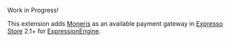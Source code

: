 Work in Progress!

This extension adds [Moneris](http://www.moneris.com/) as an available payment gateway in [Expresso Store](https://exp-resso.com) 2.1+ for [ExpressionEngine](http://ellislab.com/expressionengine).



